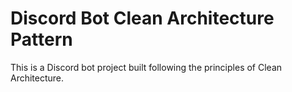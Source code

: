 # Discord Bot Clean Architecture Pattern
This is a Discord bot project built following the principles of Clean Architecture.
